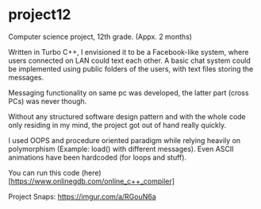 # project12
Computer science project, 12th grade. (Appx. 2 months)

Written in Turbo C++, I envisioned it to be a Facebook-like system, where users connected on LAN could text each other.
A basic chat system could be implemented using public folders of the users, with text files storing the messages.

Messaging functionality on same pc was developed, the latter part (cross PCs) was never though.

Without any structured software design pattern and with the whole code only residing in my mind, the project got out of hand really quickly. 

I used OOPS and procedure oriented paradigm while relying heavily on polymorphism (Example: load() with different messages).
Even ASCII animations have been hardcoded (for loops and stuff).

You can run this code (here)[https://www.onlinegdb.com/online_c++_compiler] 

Project Snaps:
https://imgur.com/a/RGouN6a
